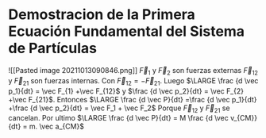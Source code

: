 # Demostracion de la Primera Ecuación Fundamental del Sistema de Partículas
![[Pasted image 20211013090846.png]]
$\vec F_1$ y $\vec F_2$ son fuerzas externas
$\vec F_{12}$ y $\vec F_{21}$ son fuerzas internas. Con $\vec F_{12}=- \vec F_{21}$.
Luego $\LARGE \frac {d \vec p_1}{dt} = \vec F_{1} +\vec F_{12}$ y $\frac {d \vec p_2}{dt} = \vec F_{2} +\vec F_{21}$.
Entonces $\LARGE \frac {d \vec P}{dt} =\frac {d \vec p_1}{dt} +\frac {d \vec p_2}{dt} = \vec F_1 + \vec F_2$ Porque $\vec F_{12}$ y $\vec F_{21}$ se cancelan.
Por ultimo $\LARGE \frac {d \vec P}{dt} = M \frac {d \vec v_{CM}}{dt} = m. \vec a_{CM}$